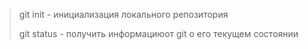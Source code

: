 > git init - инициализация локального репозитория
> 
> git status - получить информациюот git о его текущем состоянии